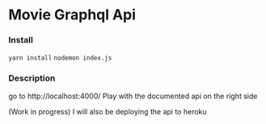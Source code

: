 # Movie Graphql Api

### Install
`yarn install`
`nodemon index.js`

### Description
go to http://localhost:4000/
Play with the documented api on the right side

(Work in progress) I will also be deploying the api to heroku

